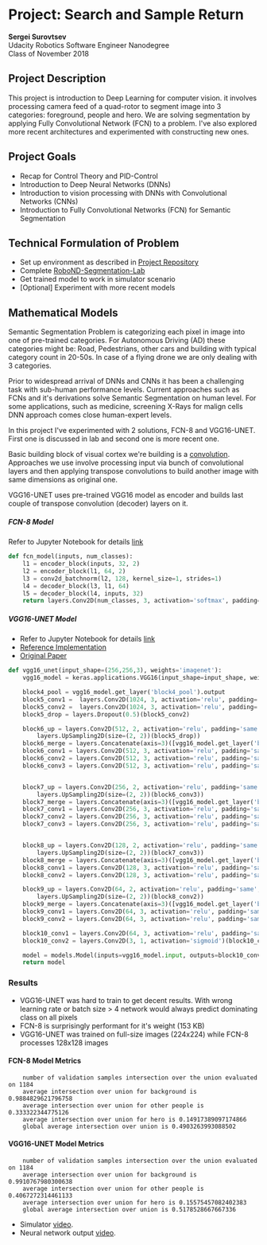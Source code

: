 # Project: Search and Sample Return

**Sergei Surovtsev**
<br/>
Udacity Robotics Software Engineer Nanodegree
<br/>
Class of November 2018

## Project Description

This project is introduction to Deep Learning for computer vision. it involves processing camera feed of a quad-rotor to segment image into 3 categories: foreground, people and hero. We are solving segmentation by applying Fully Convolutional Network (FCN) to a problem. I've also explored more recent architectures and experimented with constructing new ones.

## Project Goals

* Recap for Control Theory and PID-Control
* Introduction to Deep Neural Networks (DNNs)
* Introduction to vision processing with DNNs with Convolutional Networks (CNNs)
* Introduction to Fully Convolutional Networks (FCN) for Semantic Segmentation 

## Technical Formulation of Problem 

* Set up environment as described in [Project Repository](https://github.com/cwiz/RoboND-DeepLearning-Project)
* Complete [RoboND-Segmentation-Lab](https://github.com/udacity/RoboND-Segmentation-Lab)
* Get trained model to work in simulator scenario
* [Optional] Experiment with more recent models

## Mathematical Models

Semantic Segmentation Problem is categorizing each pixel in image into one of pre-trained categories. For Autonomous Driving (AD) these categories might be: Road, Pedestrians, other cars and building with typical category count in 20-50s. In case of a flying drone we are only dealing with 3 categories.

Prior to widespread arrival of DNNs and CNNs it has been a challenging task with sub-human performance levels. Current approaches such as FCNs and it's derivations solve Semantic Segmentation on human level. For some applications, such as medicine, screening X-Rays for malign cells DNN approach comes close human-expert levels.

In this project I've experimented with 2 solutions, FCN-8 and VGG16-UNET. First one is discussed in lab and second one is more recent one.

Basic building block of visual cortex we're building is a [convolution](https://en.wikipedia.org/wiki/Convolutional_neural_network). Approaches we use involve processing input via bunch of convolutional layers and then applying transpose convolutions to build another image with same dimensions as original one.

VGG16-UNET uses pre-trained VGG16 model as encoder and builds last couple of transpose convolution (decoder) layers on it.

##### FCN-8 Model

Refer to Jupyter Notebook for details [link](https://github.com/cwiz/RoboND-Segmentation-Lab/blob/master/code/segmentation_lab.ipynb)

```python
def fcn_model(inputs, num_classes):
    l1 = encoder_block(inputs, 32, 2)
    l2 = encoder_block(l1, 64, 2)
    l3 = conv2d_batchnorm(l2, 128, kernel_size=1, strides=1)
    l4 = decoder_block(l3, l1, 64)
    l5 = decoder_block(l4, inputs, 32)
    return layers.Conv2D(num_classes, 3, activation='softmax', padding='same')(l5)
```

##### VGG16-UNET Model

* Refer to Jupyter Notebook for details [link](https://github.com/cwiz/RoboND-Segmentation-Lab/blob/master/code/segmentation_lab-vgg16-unet.ipynb)
* [Reference Implementation](https://github.com/HLearning/unet_keras)
* [Original Paper](https://arxiv.org/abs/1505.04597)

```python
def vgg16_unet(input_shape=(256,256,3), weights='imagenet'):
    vgg16_model = keras.applications.VGG16(input_shape=input_shape, weights=weights, include_top=False)

    block4_pool = vgg16_model.get_layer('block4_pool').output
    block5_conv1 =  layers.Conv2D(1024, 3, activation='relu', padding='same', kernel_initializer='he_normal')(block4_pool)
    block5_conv2 =  layers.Conv2D(1024, 3, activation='relu', padding='same', kernel_initializer='he_normal')(block5_conv1)
    block5_drop = layers.Dropout(0.5)(block5_conv2)

    block6_up = layers.Conv2D(512, 2, activation='relu', padding='same', kernel_initializer='he_normal')(
        layers.UpSampling2D(size=(2, 2))(block5_drop))
    block6_merge = layers.Concatenate(axis=3)([vgg16_model.get_layer('block4_conv3').output, block6_up])
    block6_conv1 = layers.Conv2D(512, 3, activation='relu', padding='same', kernel_initializer='he_normal')(block6_merge)
    block6_conv2 = layers.Conv2D(512, 3, activation='relu', padding='same', kernel_initializer='he_normal')(block6_conv1)
    block6_conv3 = layers.Conv2D(512, 3, activation='relu', padding='same', kernel_initializer='he_normal')(block6_conv2)


    block7_up = layers.Conv2D(256, 2, activation='relu', padding='same', kernel_initializer='he_normal')(
        layers.UpSampling2D(size=(2, 2))(block6_conv3))
    block7_merge = layers.Concatenate(axis=3)([vgg16_model.get_layer('block3_conv3').output, block7_up])
    block7_conv1 = layers.Conv2D(256, 3, activation='relu', padding='same', kernel_initializer='he_normal')(block7_merge)
    block7_conv2 = layers.Conv2D(256, 3, activation='relu', padding='same', kernel_initializer='he_normal')(block7_conv1)
    block7_conv3 = layers.Conv2D(256, 3, activation='relu', padding='same', kernel_initializer='he_normal')(block7_conv2)


    block8_up = layers.Conv2D(128, 2, activation='relu', padding='same', kernel_initializer='he_normal')(
        layers.UpSampling2D(size=(2, 2))(block7_conv3))
    block8_merge = layers.Concatenate(axis=3)([vgg16_model.get_layer('block2_conv2').output, block8_up])
    block8_conv1 = layers.Conv2D(128, 3, activation='relu', padding='same', kernel_initializer='he_normal')(block8_merge)
    block8_conv2 = layers.Conv2D(128, 3, activation='relu', padding='same', kernel_initializer='he_normal')(block8_conv1)

    block9_up = layers.Conv2D(64, 2, activation='relu', padding='same', kernel_initializer='he_normal')(
        layers.UpSampling2D(size=(2, 2))(block8_conv2))
    block9_merge = layers.Concatenate(axis=3)([vgg16_model.get_layer('block1_conv2').output, block9_up])
    block9_conv1 = layers.Conv2D(64, 3, activation='relu', padding='same', kernel_initializer='he_normal')(block9_merge)
    block9_conv2 = layers.Conv2D(64, 3, activation='relu', padding='same', kernel_initializer='he_normal')(block9_conv1)

    block10_conv1 = layers.Conv2D(64, 3, activation='relu', padding='same', kernel_initializer='he_normal')(block9_conv2)
    block10_conv2 = layers.Conv2D(3, 1, activation='sigmoid')(block10_conv1)

    model = models.Model(inputs=vgg16_model.input, outputs=block10_conv2)
    return model
```

### Results

* VGG16-UNET was hard to train to get decent results. With wrong learning rate or batch size > 4 network would always predict dominating class on all pixels
* FCN-8 is surprisingly performant for it's weight (153 KB)
* VGG16-UNET was trained on full-size images (224x224) while FCN-8 processes 128x128 images

#### FCN-8 Model Metrics

```
    number of validation samples intersection over the union evaluated on 1184
    average intersection over union for background is 0.9884829621796758
    average intersection over union for other people is 0.333322344775126
    average intersection over union for hero is 0.14917389097174866
    global average intersection over union is 0.4903263993088502
```

#### VGG16-UNET Model Metrics

```
    number of validation samples intersection over the union evaluated on 1184
    average intersection over union for background is 0.9910767980300638
    average intersection over union for other people is 0.4067272314461133
    average intersection over union for hero is 0.15575457082402383
    global average intersection over union is 0.5178528667667336
```

* Simulator [video](https://youtu.be/OMV4EAk9bng).
* Neural network output [video](https://www.youtube.com/watch?v=aP7xrh_0_5s&feature=youtu.beg).